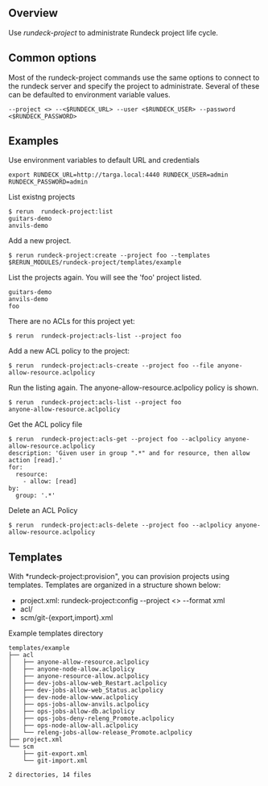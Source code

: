 ## Overview

Use *rundeck-project* to administrate Rundeck project life cycle.

## Common options

Most of the rundeck-project commands use the same options to connect to the rundeck server and specify the project to administrate. Several of these can be defaulted to environment variable values.

	--project <> --<$RUNDECK_URL> --user <$RUNDECK_USER> --password <$RUNDECK_PASSWORD>

## Examples
Use environment variables to default URL and credentials

	export RUNDECK_URL=http://targa.local:4440 RUNDECK_USER=admin RUNDECK_PASSWORD=admin

List existng projects

	$ rerun  rundeck-project:list
	guitars-demo
	anvils-demo

Add a new project. 

	$ rerun rundeck-project:create --project foo --templates $RERUN_MODULES/rundeck-project/templates/example


List the projects again. You will see the 'foo' project listed.

	guitars-demo
	anvils-demo
	foo

There are no ACLs for this project yet:

	$ rerun  rundeck-project:acls-list --project foo

Add a new ACL policy to the project:

	$ rerun  rundeck-project:acls-create --project foo --file anyone-allow-resource.aclpolicy

Run the listing again. The anyone-allow-resource.aclpolicy policy is shown.

	$ rerun  rundeck-project:acls-list --project foo
	anyone-allow-resource.aclpolicy

Get the ACL policy file

	$ rerun  rundeck-project:acls-get --project foo --aclpolicy anyone-allow-resource.aclpolicy
	description: 'Given user in group ".*" and for resource, then allow action [read].'
	for:
	  resource:
	    - allow: [read]
	by:
	  group: '.*'

Delete an ACL Policy

	$ rerun  rundeck-project:acls-delete --project foo --aclpolicy anyone-allow-resource.aclpolicy

## Templates

With *rundeck-project:provision", you can provision projects using templates. Templates are organized in a structure shown below:

* project.xml: rundeck-project:config --project <>  --format xml
* acl/
* scm/git-{export,import}.xml



Example templates directory

	templates/example
	├── acl
	│   ├── anyone-allow-resource.aclpolicy
	│   ├── anyone-node-allow.aclpolicy
	│   ├── anyone-resource-allow.aclpolicy
	│   ├── dev-jobs-allow-web_Restart.aclpolicy
	│   ├── dev-jobs-allow-web_Status.aclpolicy
	│   ├── dev-node-allow-www.aclpolicy
	│   ├── ops-jobs-allow-anvils.aclpolicy
	│   ├── ops-jobs-allow-db.aclpolicy
	│   ├── ops-jobs-deny-releng_Promote.aclpolicy
	│   ├── ops-node-allow-all.aclpolicy
	│   └── releng-jobs-allow-release_Promote.aclpolicy
	├── project.xml
	└── scm
	    ├── git-export.xml
	    └── git-import.xml

	2 directories, 14 files

